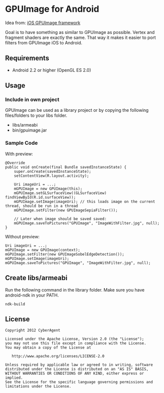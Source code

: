 # GPUImage for Android

Idea from: [iOS GPUImage framework](https://github.com/BradLarson/GPUImage)

Goal is to have something as similar to GPUImage as possible. Vertex and fragment shaders are exactly the same. That way it makes it easier to port filters from GPUImage iOS to Android.

## Requirements
* Android 2.2 or higher (OpenGL ES 2.0)

## Usage

### Include in own project
GPUImage can be used as a library project or by copying the following files/folders to your libs folder.

* libs/armeabi
* bin/gpuimage.jar

### Sample Code
With preview:

    @Override
    public void onCreate(final Bundle savedInstanceState) {
        super.onCreate(savedInstanceState);
        setContentView(R.layout.activity);
        
        Uri imageUri = ...;
        mGPUImage = new GPUImage(this);
        mGPUImage.setGLSurfaceView((GLSurfaceView) findViewById(R.id.surfaceView));
        mGPUImage.setImage(imageUri); // this loads image on the current thread, should be run in a thread
        mGPUImage.setFilter(new GPUImageSepiaFilter());
        
        // Later when image should be saved saved:
        mGPUImage.saveToPictures("GPUImage", "ImageWithFilter.jpg", null);
    }

Without preview:

    Uri imageUri = ...;
    mGPUImage = new GPUImage(context);
    mGPUImage.setFilter(new GPUImageSobelEdgeDetection());
    mGPUImage.setImage(imageUri);
    mGPUImage.saveToPictures("GPUImage", "ImageWithFilter.jpg", null);

## Create libs/armeabi
Run the following command in the library folder. Make sure you have android-ndk in your PATH.

    ndk-build

## License
    Copyright 2012 CyberAgent

    Licensed under the Apache License, Version 2.0 (the "License");
    you may not use this file except in compliance with the License.
    You may obtain a copy of the License at

       http://www.apache.org/licenses/LICENSE-2.0

    Unless required by applicable law or agreed to in writing, software
    distributed under the License is distributed on an "AS IS" BASIS,
    WITHOUT WARRANTIES OR CONDITIONS OF ANY KIND, either express or implied.
    See the License for the specific language governing permissions and
    limitations under the License.